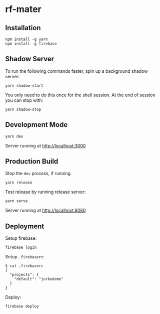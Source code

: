 # rf-mater

## Installation

```
npm install -g yarn
npm install -g firebase
```

## Shadow Server

To run the following commands faster, spin up a background shadow server:

```
yarn shadow-start
```

You only need to do this once for the shell session. At the end of session you can stop with:

```
yarn shadow-stop
```


## Development Mode

```
yarn dev
```

Server running at <http://localhost:3000>

## Production Build

Stop the `dev` process, if running.

```
yarn release
```

Test release by running release server:

```
yarn serve
```

Server running at <http://localhost:8080>

## Deployment

Setup firebase:

```
firebase login
```

Setup `.firebaserc`:

```
$ cat .firebaserc
{
  "projects": {
    "default": "jurkodemo"
  }
}
```

Deploy:

```
firebase deploy

```
